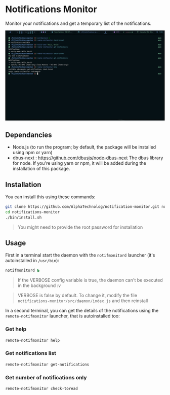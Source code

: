 # Notifications Monitor

Monitor your notifications and get a temporary list of the notifications.

![demonstration](./misc/demonstration.png)

## Dependancies
- Node.js (to run the program; by default, the package will be installed using
	npm or yarn)
- dbus-next : https://github.com/dbusjs/node-dbus-next
	The dbus library for node. If you're using yarn or npm, it will be added during
	the installation of this package.

## Installation

You can install this using these commands:

```sh
git clone https://github.com/AlphaTechnolog/notification-monitor.git notifications-monitor
cd notifications-monitor
./bin/install.sh
```

> You might need to provide the root password for installation

## Usage

First in a terminal start the daemon with the `notifmonitord` launcher (it's autoinstalled in `/usr/bin`):

```sh
notifmonitord &
```

> If the VERBOSE config variable is true, the daemon can't be executed in the background :v

> VERBOSE is false by default. To change it, modify the file `notifications-monitor/src/daemon/index.js` and then reinstall

In a second terminal, you can get the details of the notifications using the `remote-notifmonitor` launcher, that is autoinstalled too:

### Get help

```sh
remote-notifmonitor help
```

### Get notifications list

```sh
remote-notifmonitor get-notifications
```

### Get number of notifications only

```sh
remote-notifmonitor check-toread
```
